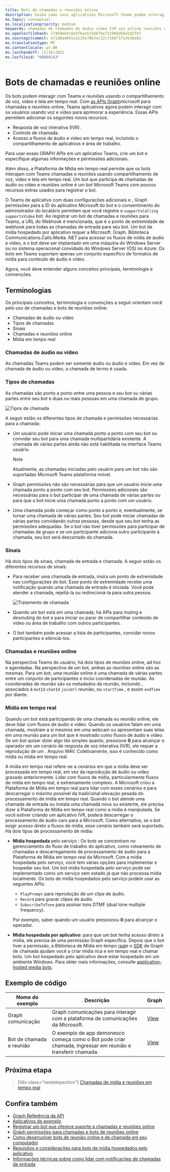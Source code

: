 ```yaml
---
title: Bots de chamadas e reuniões online
description: Saiba como seus aplicativos Microsoft Teams podem interagir com usuários usando voz e vídeo usando APIs do Microsoft Graph para chamadas e reuniões online e saiba mais sobre fluxos de mídia em tempo real
ms.topic: conceptual
ms.localizationpriority: medium
keywords: chamadas de chamadas de áudio vídeo IVR voz online reuniões em tempo real fluxos de mídia bot
ms.openlocfilehash: 17464683c8a5f6aa515d67be721968d56d1d2fb7
ms.sourcegitcommit: af1d0a4041ce215e7863ac12c71b6f1fa3e3ba81
ms.translationtype: MT
ms.contentlocale: pt-BR
ms.lasthandoff: 11/10/2021
ms.locfileid: "60889143"
---
```

# <a name="calls-and-online-meetings-bots"></a>Bots de chamadas e reuniões online

Os bots podem interagir com Teams e reuniões usando o compartilhamento de voz, vídeo e tela em tempo real. Com [as APIs Graph](/graph/api/resources/communications-api-overview?view=graph-rest-beta&preserve-view=true)microsoft para chamadas e reuniões online, Teams aplicativos agora podem interagir com os usuários usando voz e vídeo para aprimorar a experiência. Essas APIs permitem adicionar os seguintes novos recursos:

* Resposta de voz interativa (IVR).
* Controle de chamada.
* Acesso a fluxos de áudio e vídeo em tempo real, incluindo o compartilhamento de aplicativos e área de trabalho.

Para usar essas GRAPH APIs em um aplicativo Teams, crie um bot e especifique algumas informações e permissões adicionais.

Além disso, a Plataforma de Mídia em tempo real permite que os bots interajam com Teams chamadas e reuniões usando compartilhamento de voz, vídeo e tela em tempo real. Um bot que participa de chamadas de áudio ou vídeo e reuniões online é um bot Microsoft Teams com poucos recursos extras usados para registrar o bot.

O Teams de aplicativo com duas configurações adicionais e , Graph permissões para a ID do aplicativo Microsoft do bot e o consentimento do administrador do locatário permitem que você registre o `supportsCalling` `supportsVideo` bot. Ao registrar um bot de chamadas e reuniões para Teams, a URL do Webhook é mencionada, que é o ponto de extremidade de webhook para todas as chamadas de entrada para seu bot. Um bot de mídia hospedado por aplicativo requer a Microsoft. Graph. Biblioteca Communications.Calls.Media .NET para acessar os fluxos de mídia de áudio e vídeo, e o bot deve ser implantado em uma máquina do Windows Server ou no sistema operacional convidado do Windows Server (OS) no Azure. Os bots em Teams suportam apenas um conjunto específico de formatos de mídia para conteúdo de áudio e vídeo.

Agora, você deve entender alguns conceitos principais, terminologia e convenções.

## <a name="terminologies"></a>Terminologias

Os principais conceitos, terminologia e convenções a seguir orientam você pelo uso de chamadas e bots de reuniões online:

* Chamadas de áudio ou vídeo
* Tipos de chamadas
* Sinais
* Chamadas e reuniões online
* Mídia em tempo real

### <a name="audio-or-video-calls"></a>Chamadas de áudio ou vídeo

As chamadas Teams podem ser somente áudio ou áudio e vídeo. Em vez de chamada de áudio ou vídeo, a chamada de termo é usada.

### <a name="call-types"></a>Tipos de chamadas

As chamadas são ponto a ponto entre uma pessoa e seu bot ou várias partes entre seu bot e duas ou mais pessoas em uma chamada de grupo.

![Tipos de chamada](~/assets/images/calls-and-meetings/call-types.png)

A seguir estão os diferentes tipos de chamada e permissões necessárias para a chamada:

* Um usuário pode iniciar uma chamada ponto a ponto com seu bot ou convidar seu bot para uma chamada multipartidária existente. A chamada de várias partes ainda não está habilitada na interface Teams usuário.

    > [!NOTE]
    > Atualmente, as chamadas iniciadas pelo usuário para um bot não são suportadas Microsoft Teams plataforma móvel.

* Graph permissões não são necessárias para que um usuário inicie uma chamada ponto a ponto com seu bot. Permissões adicionais são necessárias para o bot participar de uma chamada de várias partes ou para que o bot inicie uma chamada ponto a ponto com um usuário.
* Uma chamada pode começar como ponto a ponto e, eventualmente, se tornar uma chamada de várias partes. Seu bot pode iniciar chamadas de várias partes convidando outras pessoas, desde que seu bot tenha as permissões adequadas. Se o bot não tiver permissões para participar de chamadas de grupo e se um participante adiciona outro participante à chamada, seu bot será descartado da chamada.

### <a name="signals"></a>Sinais

Há dois tipos de sinais, chamada de entrada e chamada. A seguir estão os diferentes recursos de sinais:

* Para receber uma chamada de entrada, insira um ponto de extremidade nas configurações do bot. Esse ponto de extremidade recebe uma notificação quando uma chamada de entrada é iniciada. Você pode atender a chamada, rejeitá-la ou redirecioná-la para outra pessoa.

    ![Tratamento de chamada](~/assets/images/calls-and-meetings/call-handling.png)

* Quando um bot está em uma chamada, há APIs para muting e desmuting do bot e para iniciar ou parar de compartilhar conteúdo de vídeo ou área de trabalho com outros participantes.
* O bot também pode acessar a lista de participantes, convidar novos participantes e silenciá-los.

### <a name="calls-and-online-meetings"></a>Chamadas e reuniões online

Na perspectiva Teams do usuário, há dois tipos de reuniões online, ad hoc e agendadas. Na perspectiva de um bot, ambas as reuniões online são as mesmas. Para um bot, uma reunião online é uma chamada de várias partes entre um conjunto de participantes e inclui coordenadas de reunião. As coordenadas de reunião são os metadados da reunião, incluindo , associados à `botId` `chatId` `joinUrl` reunião, ou `startTime` , e assim `endTime` por diante.

### <a name="real-time-media"></a>Mídia em tempo real

Quando um bot está participando de uma chamada ou reunião online, ele deve lidar com fluxos de áudio e vídeo. Quando os usuários falam em uma chamada, mostram a si mesmos em uma webcam ou apresentam suas telas em uma reunião para um bot que é mostrado como fluxos de áudio e vídeo. Se um bot quiser dizer algo tão simples quanto, pressione **0** para alcançar o operador em um cenário de resposta de voz interativa (IVR), ele requer a reprodução de um . Arquivo WAV. Coletivamente, isso é conhecido como mídia ou mídia em tempo real.

A mídia em tempo real refere-se a cenários em que a mídia deve ser processada em tempo real, em vez da reprodução de áudio ou vídeo gravado anteriormente. Lidar com fluxos de mídia, particularmente fluxos de mídia em tempo real, é extremamente complexo. A Microsoft criou a Plataforma de Mídia em tempo real para lidar com esses cenários e para descarregar o máximo possível da tradicional elevação pesada do processamento de mídia em tempo real. Quando o bot atende uma chamada de entrada ou instala uma chamada nova ou existente, ele precisa dizer à Plataforma de Mídia em tempo real como a mídia é manipulada. Se você estiver criando um aplicativo IVR, poderá descarregar o processamento de áudio caro para a Microsoft. Como alternativa, se o bot exigir acesso direto a fluxos de mídia, esse cenário também será suportado. Há dois tipos de processamento de mídia:

* **Mídia hospedada** pelo serviço : Os bots se concentram no gerenciamento do fluxo de trabalho do aplicativo, como roteamento de chamadas e descarregamento de processamento de áudio para a Plataforma de Mídia em tempo real da Microsoft. Com a mídia hospedada pelo serviço, você tem várias opções para implementar e hospedar seu bot. Um bot mídia hospedada pelo serviço pode ser implementado como um serviço sem estado já que não processa mídia localmente. Os bots de mídia hospedados pelo serviço podem usar as seguintes APIs:

    * `PlayPrompt` para reprodução de um clipe de áudio.
    * `Record` para gravar clipes de áudio.
    * `SubscribeToTone` para assinar tons DTMF (dual tone multiple frequency).

    Por exemplo, saber quando um usuário pressionou **0** para alcançar o operador.

* **Mídia hospedada por aplicativo**: para que um bot tenha acesso direto à mídia, ele precisa de uma permissão Graph específica. Depois que o bot tiver a permissão, a Biblioteca de Mídia em tempo [real](https://www.nuget.org/packages/Microsoft.Graph.Communications.Calls.Media/)e o [SDK](https://microsoftgraph.github.io/microsoft-graph-comms-samples/docs/articles/index.html#graph-calling-sdk-and-stateful-client-builder) de Graph de chamada ajudam você a criar mídia rica e em tempo real e chamar bots. Um bot hospedado pelo aplicativo deve estar hospedado em um ambiente Windows. Para obter mais informações, consulte [application-hosted media bots](./requirements-considerations-application-hosted-media-bots.md).

## <a name="code-sample"></a>Exemplo de código

| **Nome do exemplo** | **Descrição** | **Graph** |
|---------------|----------|--------|
| Graph comunicação | Graph comunicações para interagir com a plataforma de comunicações da Microsoft. | [View](https://github.com/microsoftgraph/microsoft-graph-comms-samples) |
| Bot de chamada e reunião | O exemplo de app demonesco começa como o Bot pode criar chamada, ingressar em reunião e transferir chamada. | [View](https://github.com/OfficeDev/Microsoft-Teams-Samples/tree/main/samples/bot-calling-meeting/csharp) |

## <a name="next-step"></a>Próxima etapa

> [!div class="nextstepaction"]
> [Chamadas de mídia e reuniões em tempo real](~/bots/calls-and-meetings/real-time-media-concepts.md)

## <a name="see-also"></a>Confira também

- [Graph Referência da API](/graph/api/resources/communications-api-overview?view=graph-rest-beta&preserve-view=true)
- [Aplicativos de exemplo](https://github.com/microsoftgraph/microsoft-graph-comms-samples)
- [Registrar um bot que oferece suporte a chamadas e reuniões online](./registering-calling-bot.md)
- [Graph permissões para chamadas e bots de reuniões online](./registering-calling-bot.md#add-graph-permissions)
- [Como desenvolver bots de reunião online e de chamada em seu computador](./debugging-local-testing-calling-meeting-bots.md)
- [Requisitos e considerações para bots de mídia hospedados pelo aplicativo](./requirements-considerations-application-hosted-media-bots.md)
- [Informações técnicas sobre como lidar com notificações de chamadas de entrada](./call-notifications.md)

